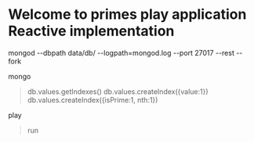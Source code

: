 Welcome to primes play application
Reactive implementation
=====================================

mongod --dbpath data/db/  --logpath=mongod.log  --port 27017 --rest --fork

mongo
> db.values.getIndexes()
> db.values.createIndex({value:1})
> db.values.createIndex({isPrime:1, nth:1})
>

play
> run
